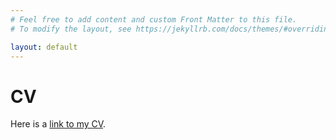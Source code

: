 ```yaml
---
# Feel free to add content and custom Front Matter to this file.
# To modify the layout, see https://jekyllrb.com/docs/themes/#overriding-theme-defaults

layout: default
---
```


# CV

Here is a <a href="{{ site.url }}{{ site.baseurl }}/assets/CV.pdf" target="_blank">link to my CV</a>.
